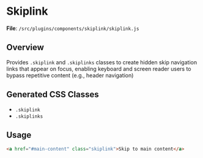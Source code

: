 # Skiplink

**File**: `/src/plugins/components/skiplink/skiplink.js`

## Overview
Provides `.skiplink` and `.skiplinks` classes to create hidden skip navigation links that appear on focus, enabling keyboard and screen reader users to bypass repetitive content (e.g., header navigation)

## Generated CSS Classes
- `.skiplink`
- `.skiplinks`

## Usage
```html
<a href="#main-content" class="skiplink">Skip to main content</a>
```
